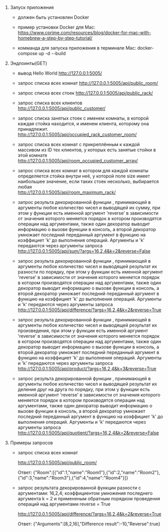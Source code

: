 1. Запуск приложения

    - должен быть установлен Docker

    - пример установки Docker для Mac:
        https://www.cprime.com/resources/blog/docker-for-mac-with-homebrew-a-step-by-step-tutorial/

    - комманда для запуска приложения в терминале Mac:
        docker-compose up -d --build


2. Эндпоинты(GET)

    - вывод Hello World
        http://127.0.0.1:5005/

    - запрос списка всех комнат 
        http://127.0.0.1:5005/api/public_room/    

    - запрос списка всех стоек 
        http://127.0.0.1:5005/api/public_rack/   

    - запрос списка всех клиентов 
        http://127.0.0.1:5005/api/public_customer/    

    - запрос списка занятых стоек с именем комнаты, в которой каждая стойка находится, и именем клиента, которому она принадлежит.         
        http://127.0.0.1:5005/api/occupied_rack_customer_room/

    - запрос списка всех комнат с прикреплённым к каждой массивом из ID тех клиентов, у которых есть занятые стойки в этой комнате    
        http://127.0.0.1:5005/api/room_occupied_customer_array/

    - запрос списка всех комнат в котором для каждой комнаты определяется стойка внутри неё, у которой поле size имеет наибольшее значение, если таких стоек несколько, выбирается любая   
        http://127.0.0.1:5005/api/room_maximum_rack/

    - запрос результа декорированной функции , принимающей в аргументы любое количество чисел и выводящей их сумму, при этом у функции есть именной аргумент 'reverse' в зависимости от значения которого меняется порядок в котором производятся операции над аргументами, также один декоратор выводит информацию о вызове функции в консоль, а второй декоратор умножает последний переданный аргумент в функцию на коэффициет 'k' до выполнения операций. Аргументы и 'k' передаются через аргументы запроса
        http://127.0.0.1:5005/api/sum/?args=16,2,4&k=2&reverse=False

    - запрос результа декорированной функции , принимающей в аргументы любое количество чисел и выводящей результат их разности по порядку, при этом у функции есть именной аргумент 'reverse' в зависимости от значения которого меняется порядок в котором производятся операции над аргументами, также один декоратор выводит информацию о вызове функции в консоль, а второй декоратор умножает последний переданный аргумент в функцию на коэффициет 'k' до выполнения операций. Аргументы и 'k' передаются через аргументы запроса   
        http://127.0.0.1:5005/api/difference/?args=16,2,4&k=2&reverse=True

    - запрос результа декорированной функции , принимающей в аргументы любое количество чисел и выводящей результат их произведения, при этом у функции есть именной аргумент 'reverse' в зависимости от значения которого меняется порядок в котором производятся операции над аргументами, также один декоратор выводит информацию о вызове функции в консоль, а второй декоратор умножает последний переданный аргумент в функцию на коэффициет 'k' до выполнения операций. Аргументы и 'k' передаются через аргументы запроса 
        http://127.0.0.1:5005/api/product/?args=16,2,4&k=3&reverse=True  
        
    - запрос результа декорированной функции , принимающей в аргументы любое количество чисел и выводящей результат их деления друг на друга по порядку, при этом у функции есть именной аргумент 'reverse' в зависимости от значения которого меняется порядок в котором производятся операции над аргументами, также один декоратор выводит информацию о вызове функции в консоль, а второй декоратор умножает последний переданный аргумент в функцию на коэффициет 'k' до выполнения операций. Аргументы и 'k' передаются через аргументы запроса     
        http://127.0.0.1:5005/api/quotient/?args=16,2,4&k=2&reverse=False


3. Примеры запросов        

    - запрос списка всех комнат 

        http://127.0.0.1:5005/api/public_room/

        Ответ: 
        {"Room":[{"id":1,"name":"Room1"},{"id":2,"name":"Room2"},{"id":3,"name":"Room3"},{"id":4,"name":"Room4"}]}

    - запрос результата декорированной функции разности с аргументами: 16,2,4; коэффициентом умножения последнего аргумента k = 2 и примененым обратным порядком проведения операций над аргументами reverse = True
    
        http://127.0.0.1:5005/api/difference/?args=16,2,4&k=2&reverse=True    

        Ответ:
        {"Arguments":[8,2,16],"Difference result":-10,"Reverse":true}
